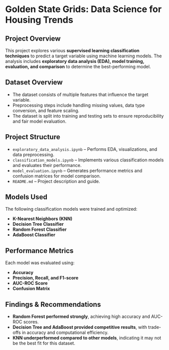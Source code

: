 # Golden State Grids: Data Science for Housing Trends
## **Project Overview**
This project explores various **supervised learning classification techniques** to predict a target variable using machine learning models. The analysis includes **exploratory data analysis (EDA), model training, evaluation, and comparison** to determine the best-performing model.

## **Dataset Overview**
- The dataset consists of multiple features that influence the target variable.
- Preprocessing steps include handling missing values, data type conversion, and feature scaling.
- The dataset is split into training and testing sets to ensure reproducibility and fair model evaluation.

## **Project Structure**
- `exploratory_data_analysis.ipynb` – Performs EDA, visualizations, and data preprocessing.
- `classification_models.ipynb` – Implements various classification models and evaluates their performance.
- `model_evaluation.ipynb` – Generates performance metrics and confusion matrices for model comparison.
- `README.md` – Project description and guide.

## **Models Used**
The following classification models were trained and optimized:
- **K-Nearest Neighbors (KNN)**
- **Decision Tree Classifier**
- **Random Forest Classifier**
- **AdaBoost Classifier**

## **Performance Metrics**
Each model was evaluated using:
- **Accuracy**
- **Precision, Recall, and F1-score**
- **AUC-ROC Score**
- **Confusion Matrix**

## **Findings & Recommendations**
- **Random Forest performed strongly**, achieving high accuracy and AUC-ROC scores.
- **Decision Tree and AdaBoost provided competitive results**, with trade-offs in accuracy and computational efficiency.
- **KNN underperformed compared to other models**, indicating it may not be the best fit for this dataset.

